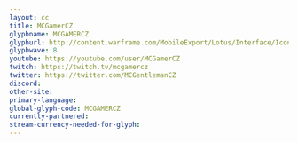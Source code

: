 ```yaml
---
layout: cc
title: MCGamerCZ
glyphname: MCGAMERCZ
glyphurl: http://content.warframe.com/MobileExport/Lotus/Interface/Icons/Player/ContentCreators/MCGamerCZ.png
glyphwave: 8
youtube: https://youtube.com/user/MCGamerCZ
twitch: https://twitch.tv/mcgamercz
twitter: https://twitter.com/MCGentlemanCZ
discord: 
other-site: 
primary-language: 
global-glyph-code: MCGAMERCZ
currently-partnered: 
stream-currency-needed-for-glyph: 
---
```


